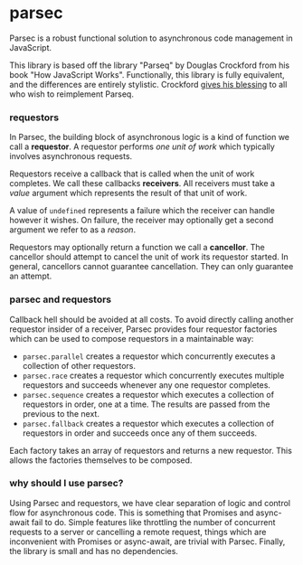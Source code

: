 # parsec
Parsec is a robust functional solution to asynchronous code management in JavaScript.

This library is based off the library "Parseq" by Douglas Crockford from his book "How JavaScript Works". Functionally, this library is fully equivalent, and the differences are entirely stylistic. Crockford [gives his blessing](https://github.com/douglascrockford/parseq/issues/7#issuecomment-504800341) to all who wish to reimplement Parseq.

### requestors 
In Parsec, the building block of asynchronous logic is a kind of function we call a **requestor**. A requestor performs *one unit of work* which typically involves asynchronous requests.

Requestors receive a callback that is called when the unit of work completes. We call these callbacks **receivers**. All receivers must take a *value* argument which represents the result of that unit of work.

A value of `undefined` represents a failure which the receiver can handle however it wishes. On failure, the receiver may optionally get a second argument we refer to as a *reason*.

Requestors may optionally return a function we call a **cancellor**. The cancellor should attempt to cancel the unit of work its requestor started. In general, cancellors cannot guarantee cancellation. They can only guarantee an attempt.

### parsec and requestors
Callback hell should be avoided at all costs. To avoid directly calling another requestor insider of a receiver, Parsec provides four requestor factories which can be used to compose requestors in a maintainable way:

 - `parsec.parallel` creates a requestor which concurrently executes a collection of other requestors.
 - `parsec.race` creates a requestor which concurrently executes multiple requestors and succeeds whenever any one requestor completes.
 - `parsec.sequence` creates a requestor which executes a collection of requestors in order, one at a time. The results are passed from the previous to the next.
 - `parsec.fallback` creates a requestor which executes a collection of requestors in order and succeeds once any of them succeeds.

Each factory takes an array of requestors and returns a new requestor. This allows the factories themselves to be composed.

### why should I use parsec?
Using Parsec and requestors, we have clear separation of logic and control flow for asynchronous code. This is something that Promises and async-await fail to do. Simple features like throttling the number of concurrent requests to a server or cancelling a remote request, things which are inconvenient with Promises or async-await, are trivial with Parsec. Finally, the library is small and has no dependencies.
